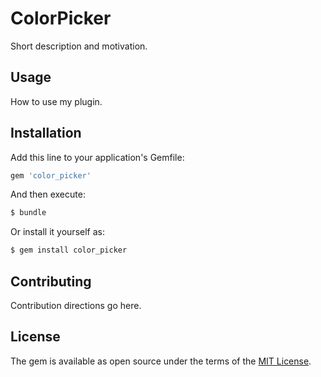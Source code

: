 # ColorPicker
Short description and motivation.

## Usage
How to use my plugin.

## Installation
Add this line to your application's Gemfile:

```ruby
gem 'color_picker'
```

And then execute:
```bash
$ bundle
```

Or install it yourself as:
```bash
$ gem install color_picker
```

## Contributing
Contribution directions go here.

## License
The gem is available as open source under the terms of the [MIT License](https://opensource.org/licenses/MIT).
